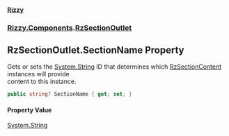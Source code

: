 #### [Rizzy](index 'index')
### [Rizzy.Components](Rizzy.Components 'Rizzy.Components').[RzSectionOutlet](Rizzy.Components.RzSectionOutlet 'Rizzy.Components.RzSectionOutlet')

## RzSectionOutlet.SectionName Property

Gets or sets the [System.String](https://docs.microsoft.com/en-us/dotnet/api/System.String 'System.String') ID that determines which [RzSectionContent](Rizzy.Components.RzSectionContent 'Rizzy.Components.RzSectionContent') instances will provide  
content to this instance.

```csharp
public string? SectionName { get; set; }
```

#### Property Value
[System.String](https://docs.microsoft.com/en-us/dotnet/api/System.String 'System.String')